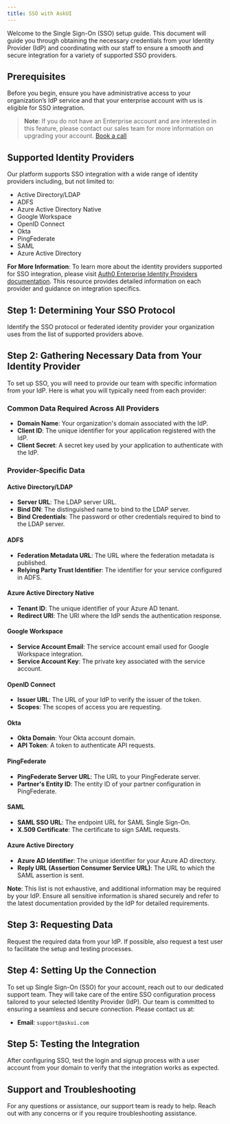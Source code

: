 ```yaml
---
title: SSO with AskUI
---
```


Welcome to the Single Sign-On (SSO) setup guide. This document will guide you through obtaining the necessary credentials from your Identity Provider (IdP) and coordinating with our staff to ensure a smooth and secure integration for a variety of supported SSO providers.

## Prerequisites

Before you begin, ensure you have administrative access to your organization’s IdP service and that your enterprise account with us is eligible for SSO integration.

> **Note**: If you do not have an Enterprise account and are interested in this feature, please contact our sales team for more information on upgrading your account.
> [Book a call](https://calendly.com/d/3m3-myw-9z7/on-enterprise-interest)

## Supported Identity Providers

Our platform supports SSO integration with a wide range of identity providers including, but not limited to:

- Active Directory/LDAP
- ADFS
- Azure Active Directory Native
- Google Workspace
- OpenID Connect
- Okta
- PingFederate
- SAML
- Azure Active Directory

**For More Information**: To learn more about the identity providers supported for SSO integration, please visit [Auth0 Enterprise Identity Providers documentation](https://auth0.com/docs/authenticate/identity-providers/enterprise-identity-providers). This resource provides detailed information on each provider and guidance on integration specifics.

## Step 1: Determining Your SSO Protocol

Identify the SSO protocol or federated identity provider your organization uses from the list of supported providers above.

## Step 2: Gathering Necessary Data from Your Identity Provider

To set up SSO, you will need to provide our team with specific information from your IdP. Here is what you will typically need from each provider:

### Common Data Required Across All Providers
- **Domain Name**: Your organization's domain associated with the IdP.
- **Client ID**: The unique identifier for your application registered with the IdP.
- **Client Secret**: A secret key used by your application to authenticate with the IdP.

### Provider-Specific Data

#### Active Directory/LDAP
- **Server URL**: The LDAP server URL.
- **Bind DN**: The distinguished name to bind to the LDAP server.
- **Bind Credentials**: The password or other credentials required to bind to the LDAP server.

#### ADFS
- **Federation Metadata URL**: The URL where the federation metadata is published.
- **Relying Party Trust Identifier**: The identifier for your service configured in ADFS.

#### Azure Active Directory Native
- **Tenant ID**: The unique identifier of your Azure AD tenant.
- **Redirect URI**: The URI where the IdP sends the authentication response.

#### Google Workspace
- **Service Account Email**: The service account email used for Google Workspace integration.
- **Service Account Key**: The private key associated with the service account.

#### OpenID Connect
- **Issuer URL**: The URL of your IdP to verify the issuer of the token.
- **Scopes**: The scopes of access you are requesting.

#### Okta
- **Okta Domain**: Your Okta account domain.
- **API Token**: A token to authenticate API requests.

#### PingFederate
- **PingFederate Server URL**: The URL to your PingFederate server.
- **Partner's Entity ID**: The entity ID of your partner configuration in PingFederate.

#### SAML
- **SAML SSO URL**: The endpoint URL for SAML Single Sign-On.
- **X.509 Certificate**: The certificate to sign SAML requests.

#### Azure Active Directory
- **Azure AD Identifier**: The unique identifier for your Azure AD directory.
- **Reply URL (Assertion Consumer Service URL)**: The URL to which the SAML assertion is sent.

**Note**: This list is not exhaustive, and additional information may be required by your IdP. Ensure all sensitive information is shared securely and refer to the latest documentation provided by the IdP for detailed requirements.

## Step 3: Requesting Data

Request the required data from your IdP. If possible, also request a test user to facilitate the setup and testing processes.

## Step 4: Setting Up the Connection

To set up Single Sign-On (SSO) for your account, reach out to our dedicated support team. They will take care of the entire SSO configuration process tailored to your selected Identity Provider (IdP). Our team is committed to ensuring a seamless and secure connection. Please contact us at:

- **Email**: `support@askui.com`

## Step 5: Testing the Integration

After configuring SSO, test the login and signup process with a user account from your domain to verify that the integration works as expected.

## Support and Troubleshooting

For any questions or assistance, our support team is ready to help. Reach out with any concerns or if you require troubleshooting assistance.

